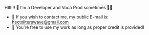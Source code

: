 HIII!!! 👋
I'm a Developer and Voca Prod sometimes 🔲🔳
- 📨 If you wish to contact me, my public E-mail is: hectoliterswave@gmail.com
- 🗽 You're free to use my work as long as proper credit is provided!
